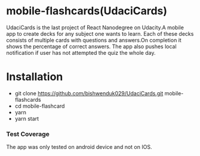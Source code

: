 # mobile-flashcards(UdaciCards)


UdaciCards is the last project of React Nanodegree on Udacity.A mobile app to create decks for any subject one wants to learn. Each of these decks consists of multiple cards with questions and answers.On completion it shows the percentage of correct answers. The app also pushes local notification if user has not attempted the quiz the whole day.


# Installation

  - git clone https://github.com/bishwenduk029/UdaciCards.git mobile-flashcards
  - cd mobile-flashcard
  - yarn
  - yarn start


### Test Coverage

The app was only tested on android device and not on IOS.

